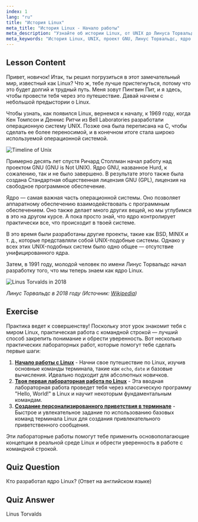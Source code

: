 ```yaml
---
index: 1
lang: "ru"
title: "История Linux"
meta_title: "История Linux - Начало работы"
meta_description: "Узнайте об истории Linux, от UNIX до Линуса Торвальдса и проекта GNU. Поймите его происхождение и эволюцию для начинающих."
meta_keywords: "История Linux, UNIX, проект GNU, Линус Торвальдс, ядро Linux, Linux для начинающих, учебник по Linux, руководство по Linux"
---
```


## Lesson Content

Привет, новичок! Итак, ты решил погрузиться в этот замечательный мир, известный как Linux? Что ж, тебе лучше пристегнуться, потому что это будет долгий и трудный путь. Меня зовут Пингвин Пит, и я здесь, чтобы провести тебя через это путешествие. Давай начнем с небольшой предыстории о Linux.

Чтобы узнать, как появился Linux, вернемся к началу, к 1969 году, когда Кен Томпсон и Деннис Ритчи из Bell Laboratories разработали операционную систему UNIX. Позже она была переписана на C, чтобы сделать ее более переносимой, и в конечном итоге стала широко используемой операционной системой.

![Timeline of Unix](https://file.labex.io/images/ed9c245d-e8be-4287-bf34-67750b042542.jpg)

Примерно десять лет спустя Ричард Столлман начал работу над проектом GNU (GNU is Not UNIX). Ядро GNU, названное Hurd, к сожалению, так и не было завершено. В результате этого также была создана Стандартная общественная лицензия GNU (GPL), лицензия на свободное программное обеспечение.

Ядро — самая важная часть операционной системы. Оно позволяет аппаратному обеспечению взаимодействовать с программным обеспечением. Оно также делает много других вещей, но мы углубимся в это на другом курсе. А пока просто знай, что ядро контролирует практически все, что происходит в твоей системе.

В это время были разработаны другие проекты, такие как BSD, MINIX и т. д., которые представляли собой UNIX-подобные системы. Однако у всех этих UNIX-подобных систем было одно общее — отсутствие унифицированного ядра.

Затем, в 1991 году, молодой человек по имени Линус Торвальдс начал разработку того, что мы теперь знаем как ядро Linux.

![Linus Torvalds in 2018](https://file.labex.io/images/3e1311fd-b8ca-45e7-8d02-9aac6377bb36.jpg)

_Линус Торвальдс в 2018 году (Источник: [Wikipedia](https://en.wikipedia.org/wiki/Linus_Torvalds))_

## Exercise

Практика ведет к совершенству! Поскольку этот урок знакомит тебя с миром Linux, практическая работа с командной строкой — лучший способ закрепить понимание и обрести уверенность. Вот несколько практических лабораторных работ, которые помогут тебе сделать первые шаги:

1. **[Начало работы с Linux](https://labex.io/ru/labs/linux-getting-started-with-linux-446315)** - Начни свое путешествие по Linux, изучив основные команды терминала, такие как `echo`, `date` и базовые вычисления. Идеально подходит для абсолютных новичков.
2. **[Твоя первая лабораторная работа по Linux](https://labex.io/ru/labs/linux-your-first-linux-lab-270253)** - Эта вводная лабораторная работа проведет тебя через классическую программу "Hello, World!" в Linux и научит некоторым фундаментальным командам.
3. **[Создание персонализированного приветствия в терминале](https://labex.io/ru/labs/linux-create-personalized-terminal-greeting-446322)** - Быстрое и увлекательное задание по использованию базовых команд терминала Linux для создания привлекательного приветственного сообщения.

Эти лабораторные работы помогут тебе применить основополагающие концепции в реальной среде Linux и обрести уверенность в работе с командной строкой.

## Quiz Question

Кто разработал ядро Linux? (Ответ на английском языке)

## Quiz Answer

Linus Torvalds

